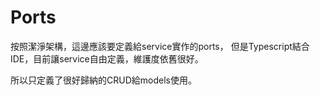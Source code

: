 # Ports

按照潔淨架構，這邊應該要定義給service實作的ports，
但是Typescript結合IDE，目前讓service自由定義，維護度依舊很好。

所以只定義了很好歸納的CRUD給models使用。